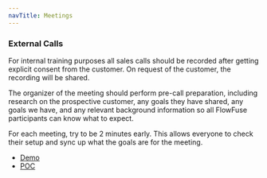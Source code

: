 ```yaml
---
navTitle: Meetings
---
```


### External Calls

For internal training purposes all sales calls should be recorded after getting
explicit consent from the customer. On request of the customer, the recording
will be shared.

The organizer of the meeting should perform pre-call preparation, including research on the prospective customer, any goals they have shared, any goals we have, and any relevant background information so all FlowFuse participants can know what to expect.

For each meeting, try to be 2 minutes early. This allows everyone to check their setup
and sync up what the goals are for the meeting.

- [Demo](./demo.md)
- [POC](./poc.md)
